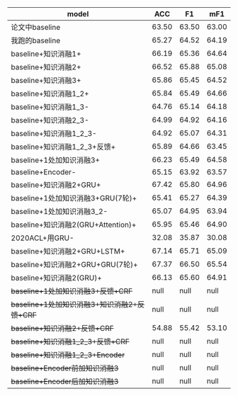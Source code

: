 |model|ACC|F1|mF1|
|----|----|----|----|
|论文中baseline|63.50|63.50|63.00|
|我跑的baseline|65.27|64.52|64.19|
|baseline+知识消融1+|66.19|65.36|64.64|
|baseline+知识消融2+|66.52|65.88|65.08|
|baseline+知识消融3+|65.86|65.45|64.52|
|baseline+知识消融1_2+|65.84|65.49|64.66|
|baseline+知识消融1_3-|64.76|65.14|64.18|
|baseline+知识消融2_3-|64.99|64.92|64.16|
|baseline+知识消融1_2_3-|64.92|65.07|64.31|
|baseline+知识消融1_2_3+反馈+|65.89|64.66|63.45|
|baseline+1处加知识消融3+|66.23|65.49|64.58|
|baseline+Encoder-|65.15|63.92|63.57|
|baseline+知识消融2+GRU+|67.42|65.80|64.96|
|baseline+1处加知识消融3+GRU(7轮)+|65.41|65.27|64.39|
|baseline+1处加知识消融3_2-|65.07|64.95|63.94|
|baseline+知识消融2(GRU+Attention)+|65.95|65.46|64.90|
|2020ACL+用GRU-|32.08|35.87|30.08|
|baseline+知识消融2+GRU+LSTM+|67.14|65.71|65.09|
|baseline+知识消融2+GRU+GRU(7轮)+|67.37|66.50|65.54|
|baseline+知识消融2(GRU)+|66.13|65.60|64.91|
|~~baseline+1处加知识消融3+反馈+CRF~~|null|null|null|
|~~baseline+1处加知识消融3+知识消融2+反馈+CRF~~|null|null|null|
|~~baseline+知识消融2+反馈+CRF~~|54.88|55.42|53.10|
|~~baseline+知识消融1_2_3+反馈+CRF~~|null|null|null|
|~~baseline+知识消融1_2_3+Encoder~~|null|null|null|
|~~baseline+Encoder前加知识消融3~~|null|null|null|
|~~baseline+Encoder后加知识消融3~~|null|null|null|

